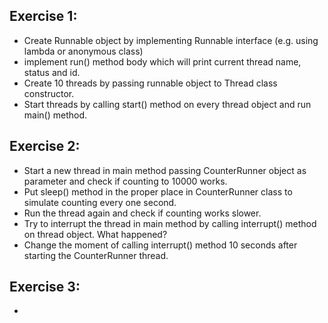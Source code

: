 ## Exercise 1:
* Create Runnable object by implementing Runnable interface (e.g. using lambda or anonymous class)
* implement run() method body which will print current thread name, status and id.
* Create 10 threads by passing runnable object to Thread class constructor.
* Start threads by calling start() method on every thread object and run main() method.


## Exercise 2:
* Start a new thread in main method passing CounterRunner object as parameter and check if counting to 10000 works.
* Put sleep() method in the proper place in CounterRunner class to simulate counting every one second. 
* Run the thread again and check if counting works slower.
* Try to interrupt the thread in main method by calling interrupt() method on thread object. What happened? 
* Change the moment of calling interrupt() method 10 seconds after starting the CounterRunner thread.

## Exercise 3:
* 
